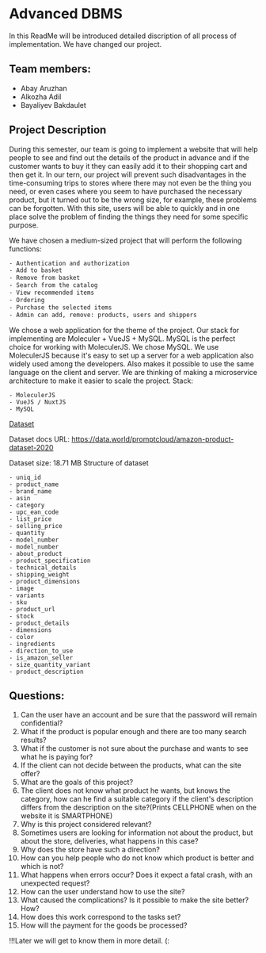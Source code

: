 # Advanced DBMS

In this ReadMe will be introduced detailed discription of all process of implementation. We have changed our project.

## Team members:
* Abay Aruzhan
* Alkozha Adil
* Bayaliyev Bakdaulet

## Project Description
During this semester, our team is going to implement a website that will help people to see and find out the details of the product in advance and if the customer wants to buy it they can easily add it to their shopping cart and then get it. In our tern, our project will prevent such disadvantages in the time-consuming trips to stores where there may not even be the thing you need, or even cases where you seem to have purchased the necessary product, but it turned out to be the wrong size, for example, these problems can be forgotten. With this site, users will be able to quickly and in one place solve the problem of finding the things they need for some specific purpose.

We have chosen a medium-sized project that will perform the following functions:
```bash
- Authentication and authorization
- Add to basket
- Remove from basket
- Search from the catalog
- View recommended items
- Ordering
- Purchase the selected items
- Admin can add, remove: products, users and shippers
```
We chose a web application for the theme of the project. Our stack for implementing are Moleculer + VueJS + MySQL. MySQL is the perfect choice for working with MoleculerJS. We chose MySQL. We use MoleculerJS because it's easy to set up a server for a web application also widely used among the developers. Also makes it possible to use the same language on the client and server. We are thinking of making a microservice architecture to make it easier to scale the project.
Stack:
```
- MoleculerJS
- VueJS / NuxtJS
- MySQL
```
[Dataset](https://query.data.world/s/uegzk3jnk3y2ufdfrhkmrnkckej2zq)

Dataset docs URL: https://data.world/promptcloud/amazon-product-dataset-2020

Dataset size: 18.71 MB
Structure of dataset
```
- uniq_id
- product_name
- brand_name
- asin
- category
- upc_ean_code
- list_price
- selling_price
- quantity
- model_number
- model_number
- about_product
- product_specification
- technical_details
- shipping_weight
- product_dimensions
- image
- variants
- sku
- product_url
- stock
- product_details
- dimensions
- color
- ingredients
- direction_to_use
- is_amazon_seller
- size_quantity_variant
- product_description
```

## Questions:
1. Can the user have an account and be sure that the password will remain confidential?
2. What if the product is popular enough and there are too many search results?
3. What if the customer is not sure about the purchase and wants to see what he is paying for?
4. If the client can not decide between the products, what can the site offer?
5. What are the goals of this project?
6. The client does not know what product he wants, but knows the category, how can he find a suitable category if the client's description differs from the description on the site?(Prints CELLPHONE when on the website it is SMARTPHONE)
7. Why is this project considered relevant?
8. Sometimes users are looking for information not about the product, but about the store, deliveries, what happens in this case?
9. Why does the store have such a direction?
10. How can you help people who do not know which product is better and which is not?
11. What happens when errors occur? Does it expect a fatal crash, with an unexpected request?
12. How can the user understand how to use the site?
13. What caused the complications? Is it possible to make the site better?How?
14. How does this work correspond to the tasks set?
15. How will the payment for the goods be processed?


!!!Later we will get to know them in more detail. (:
